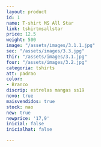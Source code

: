 ```yaml
---
layout: product
id: 1
name: T-shirt MS All Star
link: tshirtmsallstar
price: 12.5
weight: 500
image: "/assets/images/3.1.1.jpg"
sec: "/assets/images/3.3.jpg"
thir: "/assets/images/3.1.jpg"
four: "/assets/images/3.2.jpg"
categoria: tshirts
att: padrao
color:
- Branco
discrip: estrelas mangas ss19
novo: true
maisvendidos: true
stock: nao
new: true
newprice: '17,9'
inicial: false
inicialhat: false

---
```

